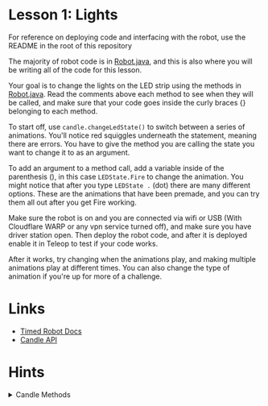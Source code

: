 # Lesson 1: Lights

For reference on deploying code and interfacing with the robot, use the README in the root of this repository

The majority of robot code is in [Robot.java](src/main/java/frc/robot/Robot.java), and this is also where you will be writing all of the code for this lesson.

Your goal is to change the lights on the LED strip using the methods in [Robot.java](src/main/java/frc/robot/Robot.java). Read the comments above each method to see when they will be called, and make sure that your code goes inside the curly braces {} belonging to each method.

To start off, use `candle.changeLedState()` to switch between a series of animations. You'll notice red squiggles underneath the statement, meaning there are errors. You have to give the method you are calling the state you want to change it to as an argument. 

To add an argument to a method call, add a variable inside of the parenthesis (), in this case `LEDState.Fire` to change the animation. You might notice that after you type `LEDState .` (dot) there are many different options. These are the animations that have been premade, and you can try them all out after you get Fire working. 

Make sure the robot is on and you are connected via wifi or USB (With Cloudflare WARP or any vpn service turned off), and make sure you have driver station open. Then deploy the robot code, and after it is deployed enable it in Teleop to test if your code works. 

After it works, try changing when the animations play, and making multiple animations play at different times. You can also change the type of animation if you're up for more of a challenge. 

# Links

- [Timed Robot Docs](https://docs.wpilib.org/en/stable/docs/software/vscode-overview/creating-robot-program.html#timedrobot)
- [Candle API](https://store.ctr-electronics.com/content/api/java/html/classcom_1_1ctre_1_1phoenix_1_1led_1_1_c_a_ndle.html)

# Hints
<details><summary>Candle Methods</summary>

- Use `candle.changeLedState(LEDState.Fire)` to switch around to different premade states by changing `Fire` to different animations. You can use `candle.setAllToColor()` to set all the lights to a given color, and if you want to play around with it more, try using `candle.setToAnimation()` to create your own custom animations.

</details>